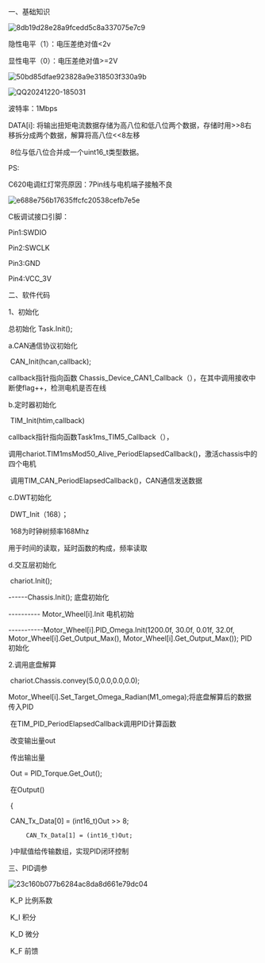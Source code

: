 一、基础知识

![8db19d28e28a9fcedd5c8a337075e7c9](.\pictures\8db19d28e28a9fcedd5c8a337075e7c9.png)



隐性电平（1）：电压差绝对值<2v

显性电平（0）：电压差绝对值>=2V



![50bd85dfae923828a9e318503f330a9b](.\pictures\50bd85dfae923828a9e318503f330a9b.png)

![QQ20241220-185031](.\pictures\QQ20241220-185031.png)

波特率：1Mbps

DATA[i]:      将输出扭矩电流数据存储为高八位和低八位两个数据，存储时用>>8右移拆分成两个数据，解算将高八位<<8左移

​                     8位与低八位合并成一个uint16_t类型数据。

PS:

C620电调红灯常亮原因：7Pin线与电机端子接触不良

![e688e756b17635ffcfc20538cefb7e5e](.\pictures\e688e756b17635ffcfc20538cefb7e5e.png)

C板调试接口引脚：

Pin1:SWDIO

Pin2:SWCLK

Pin3:GND

Pin4:VCC_3V





二、软件代码

1、初始化

总初始化	Task.Init();



a.CAN通信协议初始化

​	CAN_Init(hcan,callback);

callback指针指向函数 Chassis_Device_CAN1_Callback（），在其中调用接收中断使flag++，检测电机是否在线

b.定时器初始化

​	TIM_Init(htim,callback)

callback指针指向函数Task1ms_TIM5_Callback（），

​	调用chariot.TIM1msMod50_Alive_PeriodElapsedCallback()，激活chassis中的四个电机

​	调用TIM_CAN_PeriodElapsedCallback()，CAN通信发送数据

c.DWT初始化

​	DWT_Init（168）；

​	168为时钟树频率168Mhz

用于时间的读取，延时函数的构成，频率读取

d.交互层初始化

​	chariot.Init();

------Chassis.Init();                      底盘初始化

---------- Motor_Wheel[i].Init           电机初始

-----------Motor_Wheel[i].PID_Omega.Init(1200.0f, 30.0f, 0.01f, 32.0f, Motor_Wheel[i].Get_Output_Max(), Motor_Wheel[i].Get_Output_Max());              PID初始化



2.调用底盘解算

​	chariot.Chassis.convey(5.0,0.0,0.0,0.0);

​	 Motor_Wheel[i].Set_Target_Omega_Radian(M1_omega);将底盘解算后的数据传入PID

​      	 在TIM_PID_PeriodElapsedCallback调用PID计算函数

​		改变输出量out

​		传出输出量

​		Out = PID_Torque.Get_Out();

​		在Output()

​		{

​		  CAN_Tx_Data[0] = (int16_t)Out >> 8;

 		 CAN_Tx_Data[1] = (int16_t)Out;

​		}中赋值给传输数组，实现PID闭环控制

三、PID调参

![23c160b077b6284ac8da8d661e79dc04](.\pictures\23c160b077b6284ac8da8d661e79dc04.png)

​	K_P 比例系数

​	K_I 积分

​	K_D 微分

​	K_F 前馈
